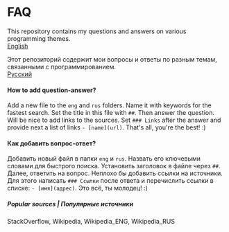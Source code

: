 # FAQ

This repository contains my questions and answers on various programming themes.<br>
[English](eng)

Этот репозиторий содержит мои вопросы и ответы по разным темам, связанными с программированием.<br>
[Русский](rus)

#### How to add question-answer?

Add a new file to the `eng` and `rus` folders. Name it with keywords for the fastest search. Set the title in this file with `##`. Then answer the question. Will be nice to add links to the sources. Set `### Links` after the answer and provide next a list of links `- [name](url)`. That's all, you're the best! :)

#### Как добавить вопрос-ответ?

Добавить новый файл в папки `eng` и `rus`. Назвать его ключевыми словами для быстрого поиска. Установить заголовок в файле через `##`. Далее, ответить на вопрос. Неплохо бы добавить ссылки на источники. Для этого написать `### Ссылки` после ответа и перечислить ссылки в списке: `- [имя](адрес)`. Это всё, ты молодец! :)

##### Popular sources | Популярные источники

StackOverflow, Wikipedia, Wikipedia_ENG, Wikipedia_RUS
